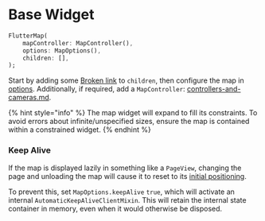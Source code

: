 # Base Widget

```dart
FlutterMap(
    mapController: MapController(),
    options: MapOptions(),
    children: [],
);
```

Start by adding some [Broken link](broken-reference "mention") to `children`, then configure the map in [options](options/ "mention"). Additionally, if required, add a `MapController`: [controllers-and-cameras.md](programmatic-interaction/controllers-and-cameras.md "mention").

{% hint style="info" %}
The map widget will expand to fill its constraints. To avoid errors about infinite/unspecified sizes, ensure the map is contained within a constrained widget.
{% endhint %}

### Keep Alive

If the map is displayed lazily in something like a `PageView`, changing the page and unloading the map will cause it to reset to its [initial positioning](options/#initial-positioning).

To prevent this, set `MapOptions.keepAlive` `true`, which will activate an internal `AutomaticKeepAliveClientMixin`. This will retain the internal state container in memory, even when it would otherwise be disposed.
